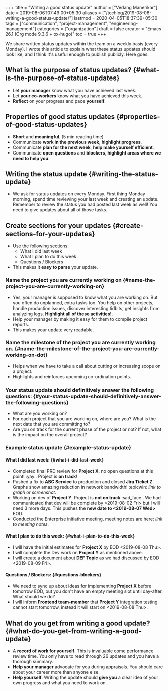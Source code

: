 +++
title = "Writing a good status update"
author = ["Vedang Manerikar"]
date = 2019-08-06T07:49:00+05:30
aliases = ["/techlog/2019-08-06-writing-a-good-status-update/"]
lastmod = 2020-04-05T18:37:39+05:30
tags = ["communication", "project-management", "engineering-management"]
categories = ["organization"]
draft = false
creator = "Emacs 26.1 (Org mode 9.3.6 + ox-hugo)"
toc = true
+++

We share written status updates within the team on a weekly basis (every Monday). I wrote this article to explain what these status updates should look like, and I think it's useful enough to publish publicly. Here goes:


## What is the purpose of status updates? {#what-is-the-purpose-of-status-updates}

-   Let **your manager** know what you have achieved last week.
-   Let **your co-workers** know what you have achieved this week.
-   **Reflect** on your progress and pace **yourself**.


## Properties of good status updates {#properties-of-good-status-updates}

-   **Short** and **meaningful**. (5 min reading time)
-   Communicate **work in the previous week**, **highlight progress**.
-   Communicate **plan for the next week**, **help make yourself efficient**.
-   Communicate **open questions** and **blockers**, **highlight areas where we need to help you**.


## Writing the status update {#writing-the-status-update}

-   We ask for status updates on every Monday. First thing Monday
    morning, spend time reviewing your last week and creating an update.
    Remember to review the status you had posted last week as well! You
    need to give updates about all of those tasks.


## Create sections for your updates {#create-sections-for-your-updates}

-   Use the following sections:
    -   What I did last week
    -   What I plan to do this week
    -   Questions / Blockers
-   This makes it **easy to parse** your update.


### Name the project you are currently working on {#name-the-project-you-are-currently-working-on}

-   Yes, your manager is supposed to know what you are working on. But
    you often do unplanned, extra tasks too. You help on other projects,
    handle production issues, discover interesting tidbits, get insights
    from analyzing logs. **Highlight all of these activities!**.
-   Help your manager by making it easy for them to compile project reports.
-   This makes your update very readable.


### Name the milestone of the project you are currently working on. {#name-the-milestone-of-the-project-you-are-currently-working-on-dot}

-   Helps when we have to take a call about cutting or increasing scope on a project.
-   Highlights and reinforces upcoming co-ordination points.


### Your status update should definitively answer the following questions: {#your-status-update-should-definitively-answer-the-following-questions}

-   What are you working on?
-   For each project that you are working on, where are you? What is the
    next date that you are committing to?
-   Are you on track for the current phase of the project or not? If
    not, what is the impact on the overall project?


### Example status update {#example-status-update}


#### What I did last week: {#what-i-did-last-week}

-   Completed final PRD review for **Project X**, no open questions at
    this point! :yay:. Project is **on track**!
-   Pushed a fix to **ABC Service** to production and closed **Jira Ticket
    Z**. Graphs show amazing reduction in network bandwidth! :epicwin:
    _link to graph or screenshot_.
-   Working on dev of **Project Y**. Project is **not on track** :sad_face:.
    We had communicated that dev will be complete by <span class="timestamp-wrapper"><span class="timestamp">&lt;2019-08-02 Fri&gt;</span></span>
    but I will need 3 more days. This pushes the **new date to
    <span class="timestamp-wrapper"><span class="timestamp">&lt;2019-08-07 Wed&gt;</span></span>** EOD.
-   Conducted the Enterprise initiative meeting, meeting notes are here:
    _link to meeting notes_.


#### What I plan to do this week: {#what-i-plan-to-do-this-week}

-   I will have the initial estimates for **Project X** by EOD
    <span class="timestamp-wrapper"><span class="timestamp">&lt;2019-08-08 Thu&gt;</span></span>.
-   I will complete the Dev work on **Project Y** as mentioned above.
-   I will create a document about **DEF Topic** as we had discussed by
    EOD <span class="timestamp-wrapper"><span class="timestamp">&lt;2019-08-09 Fri&gt;</span></span>.


#### Questions / Blockers: {#questions-blockers}

-   We need to sync up about ideas for implementing **Project X** before
    tomorrow EOD, but you don't have an empty meeting slot until
    day-after. What should we do?
-   I will inform **Frontend team-member** that **Project Y** integration
    testing cannot start tomorrow, instead it will start on
    <span class="timestamp-wrapper"><span class="timestamp">&lt;2019-08-08 Thu&gt;</span></span>.


## What do you get from writing a good update? {#what-do-you-get-from-writing-a-good-update}

-   A **record of work for yourself**. This is invaluable come performance
    review time. You only have to read through 26 updates and you have a
    thorough summary.
-   **Help your manager** advocate for you during appraisals. You should
    care about your career more than anyone else.
-   **Help yourself**. Writing the update should **give you** a clear idea
    of your own progress and what you need to work on.
